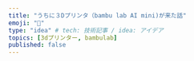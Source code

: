 ```yaml
---
title: "うちに３Dプリンタ（bambu lab AI mini)が来た話"
emoji: "💬"
type: "idea" # tech: 技術記事 / idea: アイデア
topics: [3dプリンター, bambulab]
published: false
---
```


